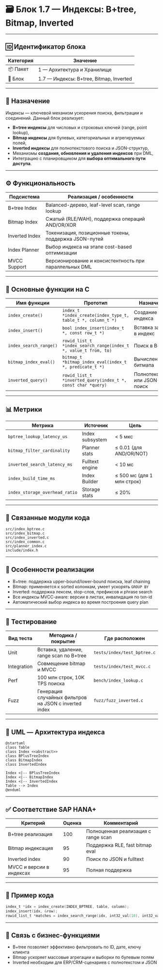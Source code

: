 # 🗃️ Блок 1.7 — Индексы: B+tree, Bitmap, Inverted

---

## 🆔 Идентификатор блока

| Категория | Значение                                |
| --------- | --------------------------------------- |
| 📦 Пакет  | 1 — Архитектура и Хранилище             |
| 🔢 Блок   | 1.7 — Индексы: B+tree, Bitmap, Inverted |

---

## 🎯 Назначение

Индексы — ключевой механизм ускорения поиска, фильтрации и соединений. Данный блок реализует:

* **B+tree индексы** для числовых и строковых ключей (range, point lookup),
* **Bitmap индексы** для булевых, категориальных и агрегируемых полей,
* **Inverted индексы** для полнотекстового поиска и JSON-структур,
* Механизмы **создания, обновления и удаления индексов** при DML,
* Интеграцию с планировщиком для **выбора оптимального пути доступа**.

---

## ⚙️ Функциональность

| Подсистема     | Реализация / особенности                               |
| -------------- | ------------------------------------------------------ |
| B+tree Index   | Balanced-дерево, leaf-level scan, range lookup         |
| Bitmap Index   | Сжатый (RLE/WAH), поддержка операций AND/OR/XOR        |
| Inverted Index | Токенизация, позиционные токены, поддержка JSON-путей  |
| Index Planner  | Выбор индекса на этапе cost-based оптимизации          |
| MVCC Support   | Версионирование и консистентность при параллельных DML |

---

## 🔧 Основные функции на C

| Имя функции            | Прототип                                                        | Назначение                    |
| ---------------------- | --------------------------------------------------------------- | ----------------------------- |
| `index_create()`       | `index_t *index_create(index_type_t, table_t *, column_t *)`    | Создание индекса              |
| `index_insert()`       | `bool index_insert(index_t *, const row_t *)`                   | Вставка записи в индекс       |
| `index_search_range()` | `rowid_list_t *index_search_range(index_t *, value_t from, to)` | Поиск в B+tree                |
| `bitmap_index_eval()`  | `bitmap_t *bitmap_index_eval(index_t *, predicate_t *)`         | Вычисление битмапа            |
| `inverted_query()`     | `rowid_list_t *inverted_query(index_t *, const char *query)`    | Полнотекстовый или JSON-поиск |

---

## 📊 Метрики

| Метрика                        | Источник        | Цель                       |
| ------------------------------ | --------------- | -------------------------- |
| `bptree_lookup_latency_us`     | Index subsystem | < 5 мкс                    |
| `bitmap_filter_cardinality`    | Planner stats   | ≤ 0.01 (для AND/OR/NOT)    |
| `inverted_search_latency_ms`   | Fulltext engine | < 10 мс                    |
| `index_build_time_ms`          | Index Builder   | ≤ 500 мс (для 1 млн строк) |
| `index_storage_overhead_ratio` | Storage stats   | ≤ 20%                      |

---

## 📂 Связанные модули кода

```
src/index_bptree.c
src/index_bitmap.c
src/index_inverted.c
src/index_common.c
src/planner_index.c
include/index.h
```

---

## 🧠 Особенности реализации

* B+tree: поддержка upper-bound/lower-bound поиска, leaf chaining
* Bitmap: применяется к sorted колонкам, умеет ускорять `GROUP BY`
* Inverted: поддержка лексем, stop-слов, префиксов и phrase search
* Все индексы MVCC-aware: версии в листах, инвалидация по txn-id
* Автоматический выбор индекса во время построения query plan

---

## 🧪 Тестирование

| Вид теста   | Методика / покрытие                                   | Где расположен              |
| ----------- | ----------------------------------------------------- | --------------------------- |
| Unit        | Вставка, удаление, range scan по B+tree               | `tests/index/test_bptree.c` |
| Integration | Совмещение bitmap и MVCC                              | `tests/index/test_mvcc.c`   |
| Perf        | 100 млн строк, 10K TPS поиска                         | `bench/index_lookup.c`      |
| Fuzz        | Генерация случайных фильтров на JSON с inverted index | `fuzz/fuzz_inverted.c`      |

---

## 📐 UML — Архитектура индекса

```plantuml
@startuml
class Table
class Index <<abstract>>
class BPlusTreeIndex
class BitmapIndex
class InvertedIndex

Index <|-- BPlusTreeIndex
Index <|-- BitmapIndex
Index <|-- InvertedIndex
Table --> Index
@enduml
```

---

## ✅ Соответствие SAP HANA+

| Критерий                 | Оценка | Комментарий                         |
| ------------------------ | ------ | ----------------------------------- |
| B+tree реализация        | 100    | Полноценная реализация с range scan |
| Bitmap индексация        | 95     | Поддержка RLE, fast bitmap eval     |
| Inverted index           | 90     | Поиск по JSON и fulltext            |
| MVCC и версии в индексах | 95     | Полная поддержка                    |

---

## 📎 Пример кода

```c
index_t *idx = index_create(INDEX_BPTREE, table, column);
index_insert(idx, &row);
rowid_list_t *matches = index_search_range(idx, int32_val(10), int32_val(20));
```

---

## 📌 Связь с бизнес-функциями

* B+tree позволяет эффективно фильтровать по ID, дате, ключу клиента
* Bitmap ускоряет массовые агрегации и выборки по булевым полям
* Inverted необходим для ERP/CRM-сценариев с полнотекстом и JSON
